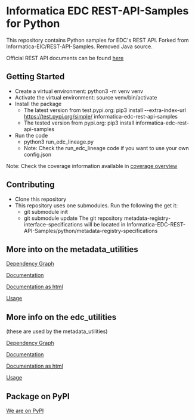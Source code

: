 # Informatica EDC REST-API-Samples for Python
This repository contains Python samples for EDC's REST API. 
Forked from Informatica-EIC/REST-API-Samples. Removed Java source.

Official REST API documents can be found [here](https://docs.informatica.com/data-catalog/enterprise-data-catalog/10-4-1/enterprise-data-catalog-rest-api-reference)

Getting Started
---------------

* Create a virtual environment:
  python3 -m venv venv
* Activate the virtual environment:
  source venv/bin/activate
* Install the package
  * The latest version from test.pypi.org:
    pip3 install --extra-index-url https://test.pypi.org/simple/ informatica-edc-rest-api-samples
  * The tested version from pypi.org:
    pip3 install informatica-edc-rest-api-samples
* Run the code
  * python3 run_edc_lineage.py
  * Note: Check the run_edc_lineage code if you want to use your own config.json

Note: Check the coverage information available in [coverage overview](python/docs/htmlcoverage)

Contributing
------------

* Clone this repository
* This repository uses one submodules. Run the following the get it:
  - git submodule init
  - git submodule update
The git repository metadata-registry-interface-specifications will be located in Informatica-EDC-REST-API-Samples/python/metadata-registry-specifications

## More into on the metadata_utilities
[Dependency Graph](python/metadata_utilities/docs/metadata_utilities.svg)

[Documentation](python/metadata_utilities/docs/markdown/metadata_utilities/index.md)

[Documentation as html](python/metadata_utilities/docs/html/metadata_utilities/index.html)

[Usage](python/metadata_utilities/usage.md)


## More info on the edc_utilities
(these are used by the metadata_utilities)

[Dependency Graph](python/edc_utilities/docs/edc_utilities.svg)

[Documentation](python/edc_utilities/docs/markdown/edc_utilities/index.md)

[Documentation as html](python/edc_utilities/docs/html/edc_utilities/index.html)

[Usage](python/edc_utilities/usage.md)

## Package on PyPI

[We are on PyPI](https://pypi.org/project/informatica-edc-rest-api-samples/)

